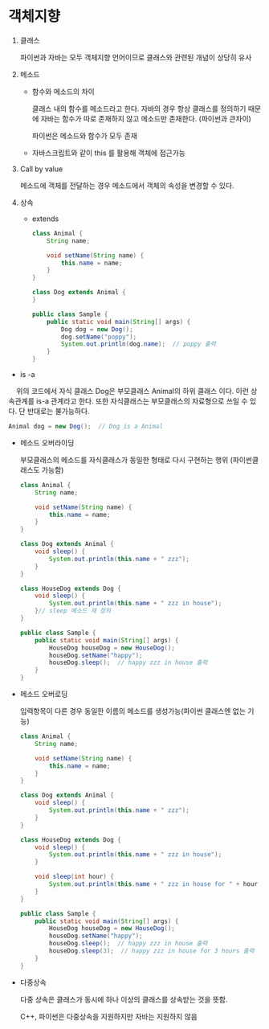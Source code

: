 # 객체지향

1. 클래스
   
   파이썬과 자바는 모두 객체지향 언어이므로 클래스와 관련된 개념이 상당히 유사

2. 메소드
   
   - 함수와 메소드의 차이
     
     클래스 내의 함수를 메소드라고 한다.  자바의 경우 항상 클래스를 정의하기 때문에 자바는 함수가 따로 존재하지 않고 메소드만 존재한다. (파이썬과 큰차이)
     
     파이썬은 메소드와 함수가 모두 존재 
   
   - 자바스크립트와 같이 this 를 활용해 객체에 접근가능

3. Call by value
   
   메소드에 객체를 전달하는 경우 메소드에서 객체의 속성을 변경할 수 있다.

4. 상속
   
   - extends
     
     ```java
     class Animal {
         String name;
     
         void setName(String name) {
             this.name = name;
         }
     }
     
     class Dog extends Animal {
     }
     
     public class Sample {
         public static void main(String[] args) {
             Dog dog = new Dog();
             dog.setName("poppy");
             System.out.println(dog.name);  // poppy 출력
         }
     }
     
     
     ```



- is -a

    위의 코드에서 자식 클래스 Dog은 부모클래스 Animal의 하위 클래스 이다.  이런 상속관계를 is-a 관계라고 한다. 또한 자식클래스는 부모클래스의 자료형으로 쓰일 수 있다. 단 반대로는 불가능하다. 

```java
Animal dog = new Dog();  // Dog is a Animal
```

- 메소드 오버라이딩
  
  부모클래스의 메소드를 자식클래스가 동일한 형태로 다시 구현하는 행위 (파이썬클래스도 가능함)
  
  ```java
  class Animal {
      String name;
  
      void setName(String name) {
          this.name = name;
      }
  }
  
  class Dog extends Animal {
      void sleep() {
          System.out.println(this.name + " zzz");
      }
  }
  
  class HouseDog extends Dog {
      void sleep() {
          System.out.println(this.name + " zzz in house");
      }// sleep 메소드 재 정의 
  }
  
  public class Sample {
      public static void main(String[] args) {
          HouseDog houseDog = new HouseDog();
          houseDog.setName("happy");
          houseDog.sleep();  // happy zzz in house 출력
      }
  }
  ```

- 메소드 오버로딩
  
  입력항목이 다른 경우 동일한 이름의 메소드를 생성가능(파이썬 클래스엔 없는 기능)
  
  ```java
  class Animal {
      String name;
  
      void setName(String name) {
          this.name = name;
      }
  }
  
  class Dog extends Animal {
      void sleep() {
          System.out.println(this.name + " zzz");
      }
  }
  
  class HouseDog extends Dog {
      void sleep() {
          System.out.println(this.name + " zzz in house");
      }
  
      void sleep(int hour) {
          System.out.println(this.name + " zzz in house for " + hour + " hours");
      }
  }
  
  public class Sample {
      public static void main(String[] args) {
          HouseDog houseDog = new HouseDog();
          houseDog.setName("happy");
          houseDog.sleep();  // happy zzz in house 출력
          houseDog.sleep(3);  // happy zzz in house for 3 hours 출력
      }
  }
  ```

- 다중상속
  
  다중 상속은 클래스가 동시에 하나 이상의 클래스를 상속받는 것을 뜻함. 
  
  C++, 파이썬은 다중상속을 지원하지만 자바는 지원하지 않음
